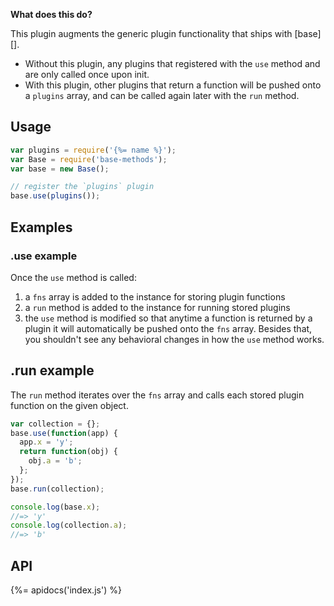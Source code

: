 **What does this do?**

This plugin augments the generic plugin functionality that ships with [base][]. 

- Without this plugin, any plugins that registered with the `use` method and are only called once upon init.
- With this plugin, other plugins that return a function will be pushed onto a `plugins` array, and can be called again later with the `run` method.

## Usage

```js
var plugins = require('{%= name %}');
var Base = require('base-methods');
var base = new Base();

// register the `plugins` plugin
base.use(plugins());
```

## Examples

### .use example

Once the `use` method is called:

1. a `fns` array is added to the instance for storing plugin functions
1. a `run` method is added to the instance for running stored plugins
1. the `use` method is modified so that anytime a function is returned by a plugin it will automatically be pushed onto the `fns` array. Besides that, you shouldn't see any behavioral changes in how the `use` method works.

## .run example

The `run` method iterates over the `fns` array and calls each stored plugin function on the given object.

```js
var collection = {};
base.use(function(app) {
  app.x = 'y';
  return function(obj) {
    obj.a = 'b';
  };
});
base.run(collection);

console.log(base.x);
//=> 'y'
console.log(collection.a);
//=> 'b'
```

## API

{%= apidocs('index.js') %}